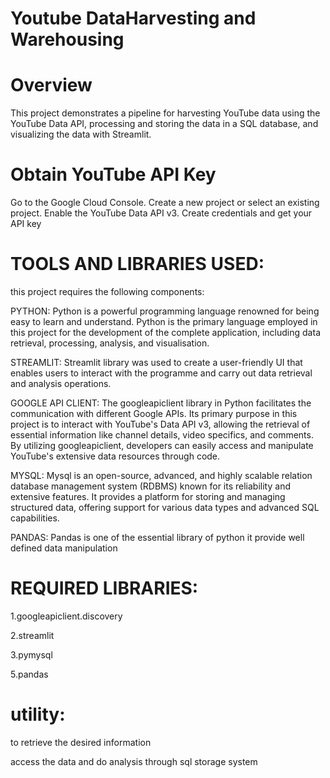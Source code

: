 # Youtube DataHarvesting and Warehousing

# Overview
This project demonstrates a pipeline for harvesting YouTube data using the YouTube Data API, processing and storing the data in a SQL database, and visualizing the data with Streamlit.

# Obtain YouTube API Key
Go to the Google Cloud Console.
Create a new project or select an existing project.
Enable the YouTube Data API v3.
Create credentials and get your API key

# TOOLS AND LIBRARIES USED: 
this project requires the following components:
   
  PYTHON: Python is a powerful programming language renowned for being easy to learn and understand. Python is the primary language employed in this project for the development of the complete application, including data retrieval, processing, analysis, and visualisation.
  
  STREAMLIT: Streamlit library was used to create a user-friendly UI that enables users to interact with the programme and carry out data retrieval and analysis operations.

  GOOGLE API CLIENT: The googleapiclient library in Python facilitates the communication with different Google APIs. Its primary purpose in this project is to interact with YouTube's Data API v3, allowing the retrieval of essential information like channel details, video specifics, and comments. By utilizing googleapiclient, developers can easily access and manipulate YouTube's extensive data resources through code.
  
  MYSQL: Mysql is an open-source, advanced, and highly scalable relation database management system (RDBMS) known for its reliability and extensive features. It provides a platform for storing and managing structured data, offering support for various data types and advanced SQL capabilities.

  PANDAS: Pandas is one of the essential library of python it provide well defined data manipulation 

# REQUIRED LIBRARIES:

1.googleapiclient.discovery

2.streamlit

3.pymysql

5.pandas

# utility:

to retrieve the desired information 

access the data and do analysis through sql storage system
